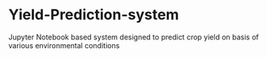 # Yield-Prediction-system
Jupyter Notebook based system designed to predict crop yield on basis of various environmental conditions
